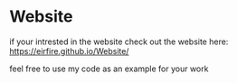 # Website 
if your intrested in the website check out the website here:
https://eirfire.github.io/Website/

feel free to use my code as an example for your work